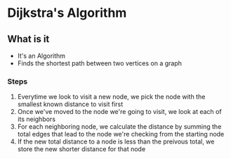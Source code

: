 # Dijkstra's Algorithm

## What is it

- It's an Algorithm
- Finds the shortest path between two vertices on a graph

### Steps

1. Everytime we look to visit a new node, we pick the node with the smallest known distance to visit first
2. Once we've moved to the node we're going to visit, we look at each of its neighbors
3. For each neighboring node, we calculate the distance by summing the total edges that lead to the node we're checking from the starting node
4. If the new total distance to a node is less than the preivous total, we store the new shorter distance for that node
